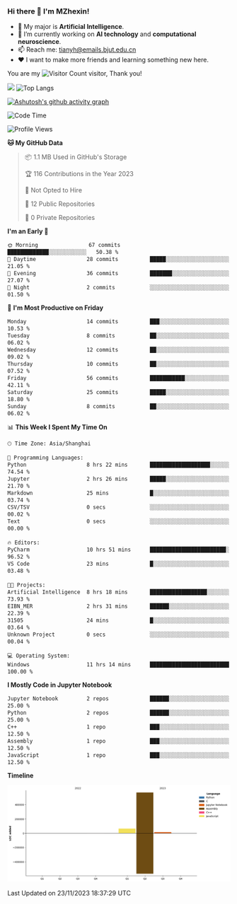 ### Hi there 👋 I'm MZhexin!

- 💬 My major is **Artificial Intelligence**.
- 🔭 I’m currently working on **AI technology** and **computational neuroscience**.
- 📫 Reach me: <tianyh@emails.bjut.edu.cn> 
- :heart: I want to make more friends and learning something new here.

You are my ![Visitor Count](https://profile-counter.glitch.me/MZhexin/count.svg) visitor, Thank you!

 ![](https://github-readme-stats.vercel.app/api?username=MZhexin&show_icons=true&theme=transparent) ![Top Langs](https://github-readme-stats.vercel.app/api/top-langs/?username=MZhexin&layout=compact&theme=tokyonight) 

[![Ashutosh's github activity graph](https://github-readme-activity-graph.vercel.app/graph?username=MZhexin)](https://github.com/ashutosh00710/github-readme-activity-graph)



<!--START_SECTION:waka-->
![Code Time](http://img.shields.io/badge/Code%20Time-153%20hrs%2039%20mins-blue)

![Profile Views](http://img.shields.io/badge/Profile%20Views-481-blue)

**🐱 My GitHub Data** 

> 📦 1.1 MB Used in GitHub's Storage 
 > 
> 🏆 116 Contributions in the Year 2023
 > 
> 🚫 Not Opted to Hire
 > 
> 📜 12 Public Repositories 
 > 
> 🔑 0 Private Repositories 
 > 
**I'm an Early 🐤** 

```text
🌞 Morning                67 commits          █████████████░░░░░░░░░░░░   50.38 % 
🌆 Daytime                28 commits          █████░░░░░░░░░░░░░░░░░░░░   21.05 % 
🌃 Evening                36 commits          ███████░░░░░░░░░░░░░░░░░░   27.07 % 
🌙 Night                  2 commits           ░░░░░░░░░░░░░░░░░░░░░░░░░   01.50 % 
```
📅 **I'm Most Productive on Friday** 

```text
Monday                   14 commits          ███░░░░░░░░░░░░░░░░░░░░░░   10.53 % 
Tuesday                  8 commits           ██░░░░░░░░░░░░░░░░░░░░░░░   06.02 % 
Wednesday                12 commits          ██░░░░░░░░░░░░░░░░░░░░░░░   09.02 % 
Thursday                 10 commits          ██░░░░░░░░░░░░░░░░░░░░░░░   07.52 % 
Friday                   56 commits          ███████████░░░░░░░░░░░░░░   42.11 % 
Saturday                 25 commits          █████░░░░░░░░░░░░░░░░░░░░   18.80 % 
Sunday                   8 commits           ██░░░░░░░░░░░░░░░░░░░░░░░   06.02 % 
```


📊 **This Week I Spent My Time On** 

```text
🕑︎ Time Zone: Asia/Shanghai

💬 Programming Languages: 
Python                   8 hrs 22 mins       ███████████████████░░░░░░   74.54 % 
Jupyter                  2 hrs 26 mins       █████░░░░░░░░░░░░░░░░░░░░   21.70 % 
Markdown                 25 mins             █░░░░░░░░░░░░░░░░░░░░░░░░   03.74 % 
CSV/TSV                  0 secs              ░░░░░░░░░░░░░░░░░░░░░░░░░   00.02 % 
Text                     0 secs              ░░░░░░░░░░░░░░░░░░░░░░░░░   00.00 % 

🔥 Editors: 
PyCharm                  10 hrs 51 mins      ████████████████████████░   96.52 % 
VS Code                  23 mins             █░░░░░░░░░░░░░░░░░░░░░░░░   03.48 % 

🐱‍💻 Projects: 
Artificial Intelligence  8 hrs 18 mins       ██████████████████░░░░░░░   73.93 % 
EIBN_MER                 2 hrs 31 mins       ██████░░░░░░░░░░░░░░░░░░░   22.39 % 
31505                    24 mins             █░░░░░░░░░░░░░░░░░░░░░░░░   03.64 % 
Unknown Project          0 secs              ░░░░░░░░░░░░░░░░░░░░░░░░░   00.04 % 

💻 Operating System: 
Windows                  11 hrs 14 mins      █████████████████████████   100.00 % 
```

**I Mostly Code in Jupyter Notebook** 

```text
Jupyter Notebook         2 repos             ██████░░░░░░░░░░░░░░░░░░░   25.00 % 
Python                   2 repos             ██████░░░░░░░░░░░░░░░░░░░   25.00 % 
C++                      1 repo              ███░░░░░░░░░░░░░░░░░░░░░░   12.50 % 
Assembly                 1 repo              ███░░░░░░░░░░░░░░░░░░░░░░   12.50 % 
JavaScript               1 repo              ███░░░░░░░░░░░░░░░░░░░░░░   12.50 % 
```



**Timeline**

![Lines of Code chart](https://raw.githubusercontent.com/MZhexin/MZhexin/main/assets/bar_graph.png)


 Last Updated on 23/11/2023 18:37:29 UTC
<!--END_SECTION:waka-->


